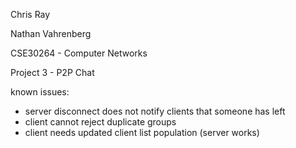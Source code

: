 Chris Ray

Nathan Vahrenberg


CSE30264 - Computer Networks


Project 3 - P2P Chat

known issues:
- server disconnect does not notify clients that someone has left
- client cannot reject duplicate groups
- client needs updated client list population (server works)
